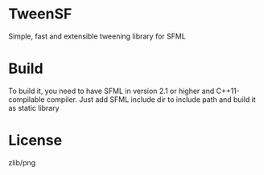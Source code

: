 TweenSF
=======

Simple, fast and extensible tweening library for SFML

Build
====

To build it, you need to have SFML in version 2.1 or higher and C++11-compilable compiler.
Just add SFML include dir to include path and build it as static library

License
====

zlib/png




